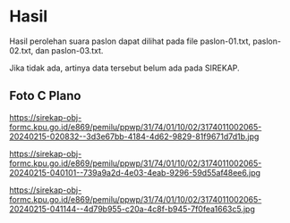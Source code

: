 # Hasil

Hasil perolehan suara paslon dapat dilihat pada file paslon-01.txt, paslon-02.txt, dan paslon-03.txt.

Jika tidak ada, artinya data tersebut belum ada pada SIREKAP.

## Foto C Plano

https://sirekap-obj-formc.kpu.go.id/e869/pemilu/ppwp/31/74/01/10/02/3174011002065-20240215-020832--3d3e67bb-4184-4d62-9829-81f9671d7d1b.jpg

https://sirekap-obj-formc.kpu.go.id/e869/pemilu/ppwp/31/74/01/10/02/3174011002065-20240215-040101--739a9a2d-4e03-4eab-9296-59d55af48ee6.jpg

https://sirekap-obj-formc.kpu.go.id/e869/pemilu/ppwp/31/74/01/10/02/3174011002065-20240215-041144--4d79b955-c20a-4c8f-b945-7f0fea1663c5.jpg
